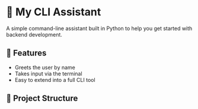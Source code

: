 # 🧠 My CLI Assistant

A simple command-line assistant built in Python to help you get started with backend development.

## 🚀 Features

- Greets the user by name
- Takes input via the terminal
- Easy to extend into a full CLI tool

## 📂 Project Structure
